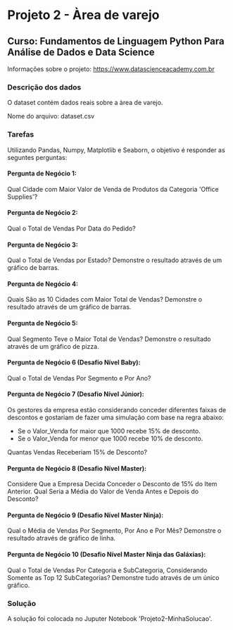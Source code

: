 # Projeto 2 - Àrea de varejo
## Curso: Fundamentos de Linguagem Python Para Análise de Dados e Data Science
Informações sobre o projeto: https://www.datascienceacademy.com.br

### Descrição dos dados

O dataset contém dados reais sobre a àrea de varejo.

Nome do arquivo: dataset.csv

### Tarefas

 Utilizando Pandas, Numpy, Matplotlib e Seaborn, o objetivo é responder as seguntes perguntas:

#### Pergunta de Negócio 1:
Qual Cidade com Maior Valor de Venda de Produtos da Categoria 'Office Supplies'?

#### Pergunta de Negócio 2:
Qual o Total de Vendas Por Data do Pedido?

#### Pergunta de Negócio 3:
Qual o Total de Vendas por Estado?
Demonstre o resultado através de um gráfico de barras.

#### Pergunta de Negócio 4:
Quais São as 10 Cidades com Maior Total de Vendas?
Demonstre o resultado através de um gráfico de barras.

#### Pergunta de Negócio 5:
Qual Segmento Teve o Maior Total de Vendas?
Demonstre o resultado através de um gráfico de pizza.

#### Pergunta de Negócio 6 (Desafio Nível Baby):
Qual o Total de Vendas Por Segmento e Por Ano?

#### Pergunta de Negócio 7 (Desafio Nível Júnior):

Os gestores da empresa estão considerando conceder diferentes faixas de descontos e gostariam de fazer uma simulação com base na regra abaixo:
- Se o Valor_Venda for maior que 1000 recebe 15% de desconto.
- Se o Valor_Venda for menor que 1000 recebe 10% de desconto.

Quantas Vendas Receberiam 15% de Desconto?

#### Pergunta de Negócio 8 (Desafio Nível Master):
Considere Que a Empresa Decida Conceder o Desconto de 15% do Item Anterior. Qual Seria a Média do Valor de Venda Antes e Depois do Desconto?

#### Pergunta de Negócio 9 (Desafio Nível Master Ninja):
Qual o Média de Vendas Por Segmento, Por Ano e Por Mês?
Demonstre o resultado através de gráfico de linha.

#### Pergunta de Negócio 10 (Desafio Nível Master Ninja das Galáxias):
Qual o Total de Vendas Por Categoria e SubCategoria, Considerando Somente as Top 12 SubCategorias? 
Demonstre tudo através de um único gráfico.

### Solução

A solução foi colocada no Juputer Notebook 'Projeto2-MinhaSolucao'.
